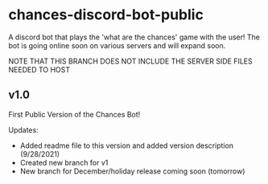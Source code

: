 # chances-discord-bot-public
A discord bot that plays the 'what are the chances' game with the user! The bot is going online soon on various servers and will expand soon.

NOTE THAT THIS BRANCH DOES NOT INCLUDE THE SERVER SIDE FILES NEEDED TO HOST

## v1.0
First Public Version of the Chances Bot!

Updates:

- Added readme file to this version and added version description (9/28/2021)
- Created new branch for v1
- New branch for December/holiday release coming soon (tomorrow)